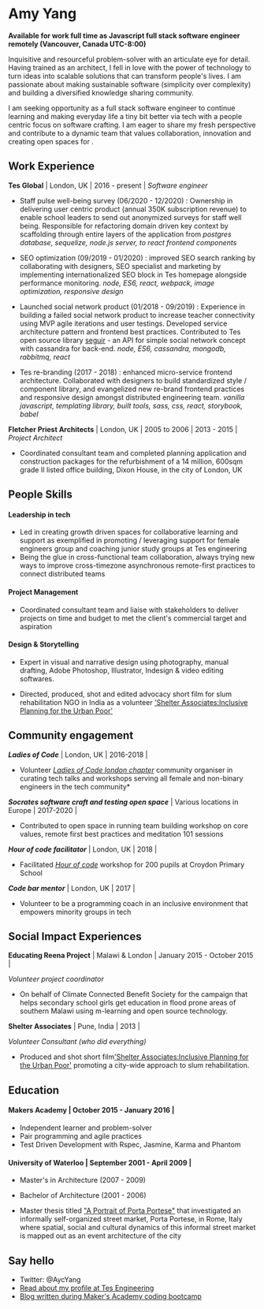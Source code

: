 Amy Yang
===========

**Available for work full time as Javascript full stack software engineer remotely (Vancouver, Canada UTC-8:00)**

Inquisitive and resourceful problem-solver with an articulate eye for detail.  Having trained as an architect, I fell in love with the power of technology to turn ideas into scalable solutions that can transform people's lives. I am passionate about making sustainable software (simplicity over complexity) and building a diversified knowledge sharing community.

I am seeking opportunity as a full stack software engineer to continue learning and making everyday life a tiny bit better via tech with a people centric focus on software crafting.  I am eager to share my fresh perspective and contribute to a dynamic team that values collaboration, innovation and creating open spaces for .

Work Experience
----------------

**Tes Global** | London, UK | 2016 - present | *Software engineer*

- Staff pulse well-being survey (06/2020 - 12/2020) : Ownership in delivering user centric product (annual 350K subscription revenue) to enable school leaders to send out anonymized surveys for staff well being. Responsible for refactoring domain driven key context by scaffolding through entire layers of the application from *postgres database, sequelize, node.js server, to react frontend components*

- SEO optimization (09/2019 - 01/2020) : improved SEO search ranking by collaborating with designers, SEO specialist and marketing by implementing internationalized SEO block in Tes homepage alongside performance monitoring. *node, ES6, react, webpack, image optimization, responsive design*

- Launched social network product (01/2018 - 09/2019) : Experience in building a failed social network product to increase teacher connectivity using MVP agile iterations and user testings.  Developed service architecture pattern and frontend best practices. Contributed to Tes open source library [seguir](https://github.com/tes/seguir) - an API for simple social network concept with cassandra for back-end. *node, ES6, cassandra, mongodb, rabbitmq, react*

- Tes re-branding (2017 - 2018) : enhanced micro-service frontend architecture.  Collaborated with designers to build standardized style / component library, and evangelized new re-brand frontend practices and responsive design amongst distributed engineering team. *vanilla javascript, templating library, built tools, sass, css, react, storybook, babel*

**Fletcher Priest Architects** | London, UK | 2005 to 2006 | 2013 - 2015 | *Project Architect*

- Coordinated consultant team and completed planning application and construction packages for the refurbishment of a 14 million, 600sqm grade II listed office building, Dixon House, in the city of London, UK

People Skills
------

#### Leadership in tech

- Led in creating growth driven spaces for collaborative learning and support as exemplified in promoting / leveraging support for female engineers group and coaching junior study groups at Tes engineering
- Being the glue in cross-functional team collaboration, always trying new ways to improve cross-timezone asynchronous remote-first practices to connect distributed teams

#### Project Management

- Coordinated consultant team and liaise with stakeholders to deliver projects on time and budget to met the client's commercial target and aspiration

#### Design & Storytelling

- Expert in visual and narrative design using photography, manual drafting, Adobe Photoshop, Illustrator, Indesign & video editing softwares.  

- Directed, produced, shot and edited advocacy short film for slum rehabilitation NGO in India as a volunteer ['Shelter Associates:Inclusive Planning for the Urban Poor'](https://www.youtube.com/watch?v=T0TRgkLwpVA)

Community engagement
-----------------

***Ladies of Code*** | London, UK | 2016-2018 |
- Volunteer *[Ladies of Code london chapter](https://www.ladiesofcode.com/)* community organiser in curating tech talks and workshops serving all female and non-binary engineers in the tech community*

***Socrates software craft and testing open space*** | Various locations in Europe | 2017-2020 |
- Contributed to open space in running team building workshop on core values, remote first best practices and meditation 101 sessions

***Hour of code facilitator*** | London, UK | 2018 |
- Facilitated *[Hour of code](https://hourofcode.com/)* workshop for 200 pupils at Croydon Primary School

***Code bar mentor*** | London, UK | 2017 |
- Volunteer to be a programming coach in an inclusive environment that empowers minority groups in tech

Social Impact Experiences
-----------------

**Educating Reena Project** | Malawi & London | January 2015 - October 2015 |

*Volunteer project coordinator* 
- On behalf of Climate Connected Benefit Society for the campaign that helps secondary school girls get education in flood prone areas of southern Malawi using m-learning and open source technology.

**Shelter Associates** | Pune, India | 2013 |

*Volunteer Consultant (who did everything)*
- Produced and shot short film['Shelter Associates:Inclusive Planning for the Urban Poor'](http://shelter-associates.org/shelter-associates-inclusive-planning-urban-poor-1) promoting a city-wide approach to slum rehabilitation.

Education
---------

#### Makers Academy | October 2015 - January 2016 |

- Independent learner and problem-solver
- Pair programming and agile practices
- Test Driven Development with Rspec, Jasmine, Karma and Phantom

#### University of Waterloo | September 2001 - April 2009 |

- Master's in Architecture (2007 - 2009)
- Bachelor of Architecture (2001 - 2006)

- Master thesis titled ["A Portrait of Porta Portese"](https://uwspace.uwaterloo.ca/handle/10012/4361?show=full) that investigated an informally self-organized street market, Porta Portese, in Rome, Italy where spatial, social and cultural dynamics of this informal street market is mapped out as an event architecture of the city

Say hello
----------
- Twitter: @AycYang
- [Read about my profile at Tes Engineering](https://engineering.tes.com/profile/amy-yang-profile)
- [Blog written during Maker's Academy coding bootcamp](www.mongolianprincess.net)

